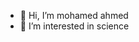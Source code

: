 - 👋 Hi, I’m mohamed ahmed
- 👀 I’m interested in science

<!---
testet5130/testet5130 is a ✨ special ✨ repository because its `README.md` (this file) appears on your GitHub profile.
You can click the Preview link to take a look at your changes.
--->

